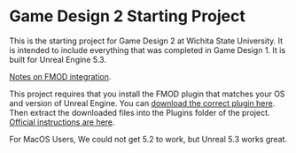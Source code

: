 # Game Design 2 Starting Project
This is the starting project for Game Design 2 at Wichita State University. It is intended to include everything that was completed in Game Design 1. It is built for Unreal Engine 5.3.

[Notes on FMOD integration](https://gist.github.com/brianisbrilliant/b9a15cb337bbb82208a18a5220611b6d).

This project requires that you install the FMOD plugin that matches your OS and version of Unreal Engine. You can [download the correct plugin here](https://www.fmod.com/download). Then extract the downloaded files into the Plugins folder of the project. [Official instructions are here](https://www.fmod.com/docs/2.02/unreal/user-guide.html#installing-the-integration).

For MacOS Users, We could not get 5.2 to work, but Unreal 5.3 works great.
